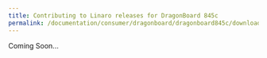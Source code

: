 ```yaml
---
title: Contributing to Linaro releases for DragonBoard 845c
permalink: /documentation/consumer/dragonboard/dragonboard845c/downloads/contribute/
---
```


Coming Soon...

